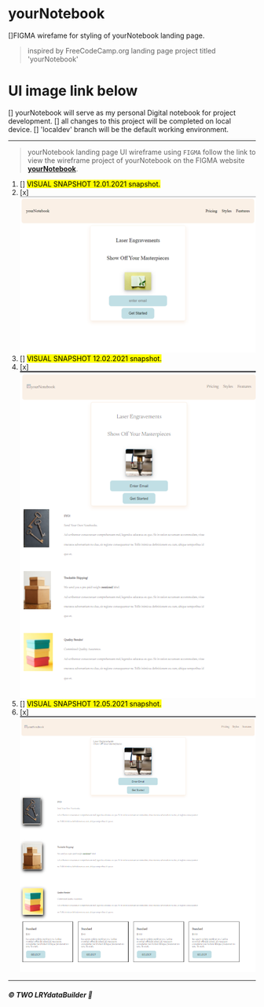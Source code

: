 # yourNotebook

[]FIGMA wirefame for styling of yourNotebook landing page.
>inspired by FreeCodeCamp.org landing page project titled 'yourNotebook'


# UI image link below

[] yourNotebook will serve as my personal Digital notebook for project development.
[] all changes to this project will be completed on local device.
[] 'localdev' branch will be the default working environment. 

---

>yourNotebook landing page UI wireframe using <code>FIGMA</code>
>follow the link to view the wireframe project of yourNotebook on the FIGMA website **[yourNotebook](https://www.figma.com/file/sjeVJUSRqkolQCd6mrtYJP/yourNotebook?node-id=0%3A1)**.

1. [] <mark>VISUAL SNAPSHOT 12.01.2021 snapshot.</mark> 
2. [x] ![yourNotebook](https://github.com/TWOdunlami/yourNotebook/blob/localdev/images/snapshot12012021.png)
1. [] <mark>VISUAL SNAPSHOT 12.02.2021 snapshot.</mark> 
2. [x] ![yourNotebook](https://github.com/TWOdunlami/yourNotebook/blob/localdev/images/snapshot12022021.png)
1. [] <mark>VISUAL SNAPSHOT 12.05.2021 snapshot.</mark> 
2. [x] ![yourNotebook](https://github.com/TWOdunlami/yourNotebook/blob/localdev/images/snapshot12052021.png)

---
##### ©️ TWO LRYdataBuilder 🤖
